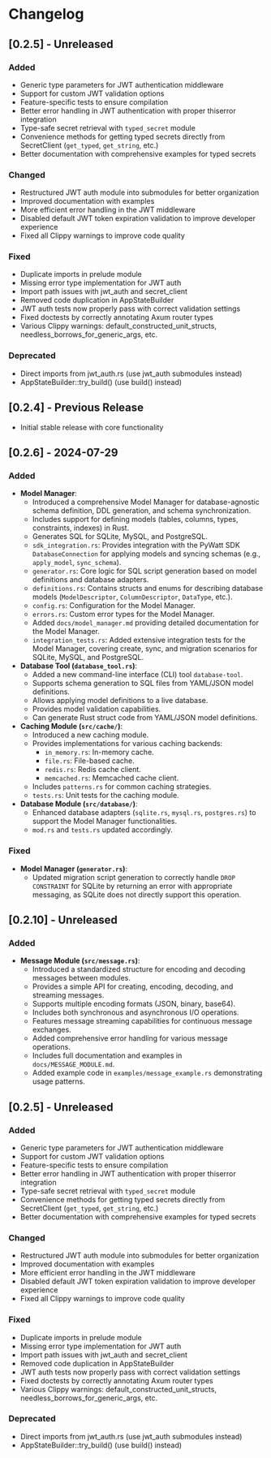 # Changelog

## [0.2.5] - Unreleased

### Added
- Generic type parameters for JWT authentication middleware
- Support for custom JWT validation options
- Feature-specific tests to ensure compilation
- Better error handling in JWT authentication with proper thiserror integration
- Type-safe secret retrieval with `typed_secret` module
- Convenience methods for getting typed secrets directly from SecretClient (`get_typed`, `get_string`, etc.)
- Better documentation with comprehensive examples for typed secrets

### Changed
- Restructured JWT auth module into submodules for better organization
- Improved documentation with examples
- More efficient error handling in the JWT middleware
- Disabled default JWT token expiration validation to improve developer experience
- Fixed all Clippy warnings to improve code quality

### Fixed
- Duplicate imports in prelude module
- Missing error type implementation for JWT auth
- Import path issues with jwt_auth and secret_client
- Removed code duplication in AppStateBuilder
- JWT auth tests now properly pass with correct validation settings
- Fixed doctests by correctly annotating Axum router types
- Various Clippy warnings: default_constructed_unit_structs, needless_borrows_for_generic_args, etc.

### Deprecated
- Direct imports from jwt_auth.rs (use jwt_auth submodules instead)
- AppStateBuilder::try_build() (use build() instead)

## [0.2.4] - Previous Release
- Initial stable release with core functionality

## [0.2.6] - 2024-07-29

### Added
- **Model Manager**:
    - Introduced a comprehensive Model Manager for database-agnostic schema definition, DDL generation, and schema synchronization.
    - Includes support for defining models (tables, columns, types, constraints, indexes) in Rust.
    - Generates SQL for SQLite, MySQL, and PostgreSQL.
    - `sdk_integration.rs`: Provides integration with the PyWatt SDK `DatabaseConnection` for applying models and syncing schemas (e.g., `apply_model`, `sync_schema`).
    - `generator.rs`: Core logic for SQL script generation based on model definitions and database adapters.
    - `definitions.rs`: Contains structs and enums for describing database models (`ModelDescriptor`, `ColumnDescriptor`, `DataType`, etc.).
    - `config.rs`: Configuration for the Model Manager.
    - `errors.rs`: Custom error types for the Model Manager.
    - Added `docs/model_manager.md` providing detailed documentation for the Model Manager.
    - `integration_tests.rs`: Added extensive integration tests for the Model Manager, covering create, sync, and migration scenarios for SQLite, MySQL, and PostgreSQL.
- **Database Tool (`database_tool.rs`)**:
    - Added a new command-line interface (CLI) tool `database-tool`.
    - Supports schema generation to SQL files from YAML/JSON model definitions.
    - Allows applying model definitions to a live database.
    - Provides model validation capabilities.
    - Can generate Rust struct code from YAML/JSON model definitions.
- **Caching Module (`src/cache/`)**:
    - Introduced a new caching module.
    - Provides implementations for various caching backends:
        - `in_memory.rs`: In-memory cache.
        - `file.rs`: File-based cache.
        - `redis.rs`: Redis cache client.
        - `memcached.rs`: Memcached cache client.
    - Includes `patterns.rs` for common caching strategies.
    - `tests.rs`: Unit tests for the caching module.
- **Database Module (`src/database/`)**:
    - Enhanced database adapters (`sqlite.rs`, `mysql.rs`, `postgres.rs`) to support the Model Manager functionalities.
    - `mod.rs` and `tests.rs` updated accordingly.

### Fixed
- **Model Manager (`generator.rs`)**:
    - Updated migration script generation to correctly handle `DROP CONSTRAINT` for SQLite by returning an error with appropriate messaging, as SQLite does not directly support this operation.

## [0.2.10] - Unreleased

### Added
- **Message Module (`src/message.rs`)**:
    - Introduced a standardized structure for encoding and decoding messages between modules.
    - Provides a simple API for creating, encoding, decoding, and streaming messages.
    - Supports multiple encoding formats (JSON, binary, base64).
    - Includes both synchronous and asynchronous I/O operations.
    - Features message streaming capabilities for continuous message exchanges.
    - Added comprehensive error handling for various message operations.
    - Includes full documentation and examples in `docs/MESSAGE_MODULE.md`.
    - Added example code in `examples/message_example.rs` demonstrating usage patterns.

## [0.2.5] - Unreleased

### Added
- Generic type parameters for JWT authentication middleware
- Support for custom JWT validation options
- Feature-specific tests to ensure compilation
- Better error handling in JWT authentication with proper thiserror integration
- Type-safe secret retrieval with `typed_secret` module
- Convenience methods for getting typed secrets directly from SecretClient (`get_typed`, `get_string`, etc.)
- Better documentation with comprehensive examples for typed secrets

### Changed
- Restructured JWT auth module into submodules for better organization
- Improved documentation with examples
- More efficient error handling in the JWT middleware
- Disabled default JWT token expiration validation to improve developer experience
- Fixed all Clippy warnings to improve code quality

### Fixed
- Duplicate imports in prelude module
- Missing error type implementation for JWT auth
- Import path issues with jwt_auth and secret_client
- Removed code duplication in AppStateBuilder
- JWT auth tests now properly pass with correct validation settings
- Fixed doctests by correctly annotating Axum router types
- Various Clippy warnings: default_constructed_unit_structs, needless_borrows_for_generic_args, etc.

### Deprecated
- Direct imports from jwt_auth.rs (use jwt_auth submodules instead)
- AppStateBuilder::try_build() (use build() instead) 